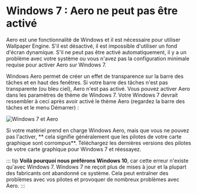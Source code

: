 # Windows 7 : Aero ne peut pas être activé

Aero est une fonctionnalité de Windows et il est nécessaire pour utiliser Wallpaper Engine. S'il est désactivé, il est impossible d'utiliser un fond d'écran dynamique. S'il ne peut pas être activé automatiquement, il y a un problème avec votre système ou vous n'avez pas la configuration minimale requise pour activer Aero sur Windows 7.

Windows Aero permet de créer un effet de transparence sur la barre des tâches et en haut des fenêtres. Si votre barre des tâches n'est pas transparente (ou bleu ciel), Aero n'est pas activé. Vous pouvez activer Aero dans les paramètres de thème de Windows 7. Votre Windows 7 devrait ressembler à ceci après avoir activé le thème Aero (regardez la barre des tâches et le menu Démarrer) :

![Windows 7 et Aero](./w7.png)

Si votre matériel prend en charge Windows Aero, mais que vous ne pouvez pas l'activer, ** cela signifie généralement que les pilotes de votre carte graphique sont corrompus**. Téléchargez les dernières versions des pilotes de votre carte graphique pour Windows 7 et réessayez.

::: tip **Voilà pourquoi nous préférons Windows 10**, car cette erreur n'existe qu'avec Windows 7. Windows 7 ne reçoit plus de mises à jour et la plupart des fabricants ont abandonné ce système. Cela peut entraîner des problèmes avec vos pilotes et provoquer de nombreux problèmes avec Aero. :::
